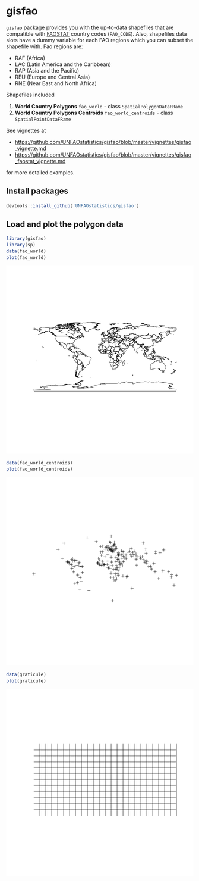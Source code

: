 # gisfao


`gisfao` package provides you with the up-to-data shapefiles that are compatible with [FAOSTAT](http://faostat.fao.org/) country codes (`FAO_CODE`). Also, shapefiles data slots have a dummy variable for each FAO regions which you can subset the shapefile with. Fao regions are:

- RAF (Africa)
- LAC (Latin America and the Caribbean)
- RAP (Asia and the Pacific)
- REU (Europe and Central Asia)
- RNE (Near East and North Africa)

Shapefiles included

1. **World Country Polygons** `fao_world` - class `SpatialPolygonDataFRame`
2. **World Country Polygons Centroids** `fao_world_centroids` - class `SpatialPointDataFRame`

See vignettes at 

- <https://github.com/UNFAOstatistics/gisfao/blob/master/vignettes/gisfao_vignette.md>
- <https://github.com/UNFAOstatistics/gisfao/blob/master/vignettes/gisfao_faostat_vignette.md>

for more detailed examples.

<!--
There are no function  only one function `load_fao_shape` that requires one attribute `region` that accept the fao regions as values. Default is `world` that returns the shapefile as whole.
-->


## Install packages


```r
devtools::install_github('UNFAOstatistics/gisfao')
```


## Load and plot the polygon data



```r
library(gisfao)
library(sp)
data(fao_world)
plot(fao_world)
```

![plot of chunk plot01](figure/plot01-1.png) 

```r
data(fao_world_centroids)
plot(fao_world_centroids)
```

![plot of chunk plot01](figure/plot01-2.png) 

```r
data(graticule)
plot(graticule)
```

![plot of chunk plot01](figure/plot01-3.png) 

